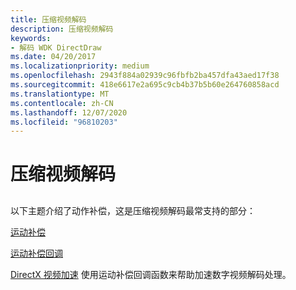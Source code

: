 ```yaml
---
title: 压缩视频解码
description: 压缩视频解码
keywords:
- 解码 WDK DirectDraw
ms.date: 04/20/2017
ms.localizationpriority: medium
ms.openlocfilehash: 2943f884a02939c96fbfb2ba457dfa43aed17f38
ms.sourcegitcommit: 418e6617e2a695c9cb4b37b5b60e264760858acd
ms.translationtype: MT
ms.contentlocale: zh-CN
ms.lasthandoff: 12/07/2020
ms.locfileid: "96810203"
---
```

# <a name="compressed-video-decoding"></a>压缩视频解码


## <span id="ddk_compressed_video_decoding_gg"></span><span id="DDK_COMPRESSED_VIDEO_DECODING_GG"></span>


以下主题介绍了动作补偿，这是压缩视频解码最常支持的部分：

[运动补偿](motion-compensation.md)

[运动补偿回调](motion-compensation-callbacks.md)

[DirectX 视频加速](directx-video-acceleration.md) 使用运动补偿回调函数来帮助加速数字视频解码处理。

 

 





